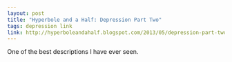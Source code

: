 ```yaml
---
layout: post
title: "Hyperbole and a Half: Depression Part Two"
tags: depression link
link: http://hyperboleandahalf.blogspot.com/2013/05/depression-part-two.html
---
```


One of the best descriptions I have ever seen.
